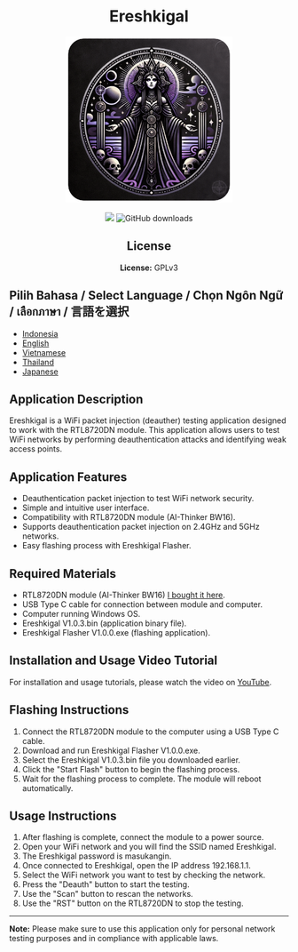 <h1 align="center">Ereshkigal</h1>

<p align="center">
  <img src="icon.png" alt="Ereshkigal Icon" width="300" height="300" style="object-fit: cover;">
</p>

<p align="center">
  <a href="https://hits.seeyoufarm.com"><img src="https://hits.seeyoufarm.com/api/count/incr/badge.svg?url=https%3A%2F%2Fgithub.com%2FArifmaulanaazis%2FEreshkigal&count_bg=%2379C83D&title_bg=%23555555&icon=&icon_color=%23E7E7E7&title=Total+Viewer&edge_flat=false"/></a>
  <img src="https://img.shields.io/github/downloads/Arifmaulanaazis/Ereshkigal/total?style=flat-square" alt="GitHub downloads"/>
</p>

<h2 align="center">License</h2>
<p align="center"><strong>License:</strong> GPLv3</p>

## Pilih Bahasa / Select Language / Chọn Ngôn Ngữ / เลือกภาษา / 言語を選択
- [Indonesia](README.md)
- [English](README-English.md)
- [Vietnamese](README-Vietnam.md)
- [Thailand](README-Thailand.md)
- [Japanese](README-Japanese.md)


## Application Description
Ereshkigal is a WiFi packet injection (deauther) testing application designed to work with the RTL8720DN module. This application allows users to test WiFi networks by performing deauthentication attacks and identifying weak access points.

## Application Features
- Deauthentication packet injection to test WiFi network security.
- Simple and intuitive user interface.
- Compatibility with RTL8720DN module (AI-Thinker BW16).
- Supports deauthentication packet injection on 2.4GHz and 5GHz networks.
- Easy flashing process with Ereshkigal Flasher.

## Required Materials
- RTL8720DN module (AI-Thinker BW16) [I bought it here](https://tokopedia.link/1k7qXB2VENb).
- USB Type C cable for connection between module and computer.
- Computer running Windows OS.
- Ereshkigal V1.0.3.bin (application binary file).
- Ereshkigal Flasher V1.0.0.exe (flashing application).

## Installation and Usage Video Tutorial
For installation and usage tutorials, please watch the video on [YouTube](https://youtu.be/r1fH1nWJnAg).

## Flashing Instructions
1. Connect the RTL8720DN module to the computer using a USB Type C cable.
2. Download and run Ereshkigal Flasher V1.0.0.exe.
3. Select the Ereshkigal V1.0.3.bin file you downloaded earlier.
4. Click the "Start Flash" button to begin the flashing process.
5. Wait for the flashing process to complete. The module will reboot automatically.

## Usage Instructions
1. After flashing is complete, connect the module to a power source.
2. Open your WiFi network and you will find the SSID named Ereshkigal.
3. The Ereshkigal password is masukangin.
4. Once connected to Ereshkigal, open the IP address 192.168.1.1.
5. Select the WiFi network you want to test by checking the network.
6. Press the "Deauth" button to start the testing.
7. Use the "Scan" button to rescan the networks.
8. Use the "RST" button on the RTL8720DN to stop the testing.

---

**Note:** Please make sure to use this application only for personal network testing purposes and in compliance with applicable laws.
